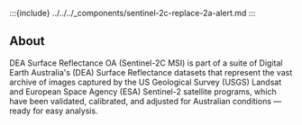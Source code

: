 :::{include} ../../../_components/sentinel-2c-replace-2a-alert.md
:::

## About

DEA Surface Reflectance OA (Sentinel-2C MSI) is part of a suite of Digital Earth Australia's (DEA) Surface Reflectance datasets that represent the vast archive of images captured by the US Geological Survey (USGS) Landsat and European Space Agency (ESA) Sentinel-2 satellite programs, which have been validated, calibrated, and adjusted for Australian conditions — ready for easy analysis.

